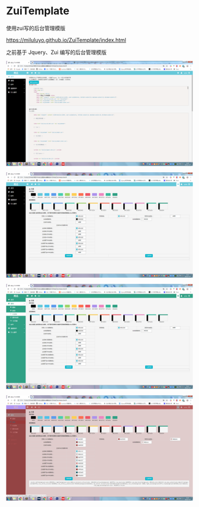 # ZuiTemplate

使用zui写的后台管理模版

https://miluluyo.github.io/ZuiTemplate/index.html

之前基于 Jquery、Zui 编写的后台管理模版

![Image text](https://github.com/Sunwendi/photo_gallery/blob/master/ZuiTemplate1.jpg?raw=true)

![Image text](https://github.com/Sunwendi/photo_gallery/blob/master/ZuiTemplate2.jpg?raw=true)

![Image text](https://github.com/Sunwendi/photo_gallery/blob/master/ZuiTemplate3.jpg?raw=true)

![Image text](https://github.com/Sunwendi/photo_gallery/blob/master/ZuiTemplate4.jpg?raw=true)
